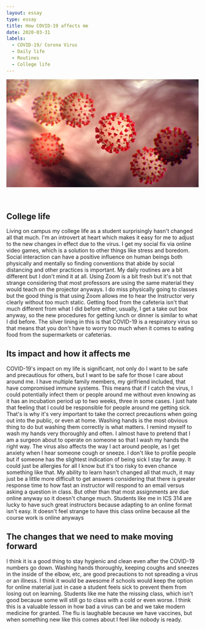 ```yaml
---
layout: essay
type: essay
title: How COVID-19 affects me
date: 2020-03-31
labels:
  - COVID-19/ Corona Virus
  - Daily life
  - Routines
  - College life
---
```


<img class="ui medium left floated rounded image" src="/images/covid19.jpg">
<p>&nbsp;</p>


## College life
Living on campus my college life as a student surprisingly hasn't changed all that much. I'm an introvert at heart which makes it easy for me to adjust to the new changes in effect due to the virus. I get my social fix via online video games, which is a solution to other things like stress and boredom. Social interaction can have a positive influence on human beings both physically and mentally so finding conventions that abide by social distancing and other practices is important. My daily routines are a bit different but I don't mind it at all. Using Zoom is a bit fresh but it's not that strange considering that most professors are using the same material they would teach on the projector anyways. I do miss physically going to classes but the good thing is that using Zoom allows me to hear the Instructor very clearly without too much static. Getting food from the cafeteria isn't that much different from what I did before either, usually, I get a take out box anyway, so the new procedures for getting lunch or dinner is similar to what I did before. The silver lining in this is that COVID-19 is a respiratory virus so that means that you don't have to worry too much when it comes to eating food from the supermarkets or cafeterias. 

## Its impact and how it affects me
COVID-19's impact on my life is significant, not only do I want to be safe and precautious for others, but I want to be safe for those I care about around me. I have multiple family members, my girlfriend included, that have compromised immune systems. This means that if I catch the virus, I could potentially infect them or people around me without even knowing as it has an incubation period up to two weeks, three in some cases. I just hate that feeling that I could be responsible for people around me getting sick. That's is why it's very important to take the correct precautions when going out into the public, or even at home. Washing hands is the most obvious thing to do but washing them correctly is what matters. I remind myself to wash my hands very thoroughly and often. I almost have to pretend that I am a surgeon about to operate on someone so that I wash my hands the right way. The virus also affects the way I act around people, as I get anxiety when I hear someone cough or sneeze. I don't like to profile people but if someone has the slightest indication of being sick I stay far away. It could just be allergies for all I know but it's too risky to even chance something like that. My ability to learn hasn't changed all that much, it may just be a little more difficult to get answers considering that there is greater response time to how fast an instructor will respond to an email versus asking a question in class. But other than that most assignments are due online anyway so it doesn't change much. Students like me in ICS 314 are lucky to have such great instructors because adapting to an online format isn't easy. It doesn't feel strange to have this class online because all the course work is online anyways

## The changes that we need to make moving forward
I think it is a good thing to stay hygienic and clean even after the COVID-19 numbers go down. Washing hands thoroughly, keeping coughs and sneezes in the inside of the elbow, etc, are good precautions to not spreading a virus or an illness. I think it would be awesome if schools would keep the option for online material just in case a student feels sick to prevent them from losing out on learning. Students like me hate the missing class, which isn't good because some will still go to class with a cold or even worse. I think this is a valuable lesson in how bad a virus can be and we take modern medicine for granted. The flu is laughable because we have vaccines, but when something new like this comes about I feel like nobody is ready. 

